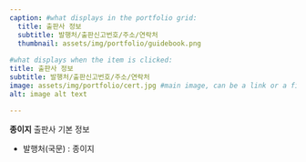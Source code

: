 ```yaml
---
caption: #what displays in the portfolio grid:
  title: 출판사 정보
  subtitle: 발행처/출판신고번호/주소/연락처
  thumbnail: assets/img/portfolio/guidebook.png
  
#what displays when the item is clicked:
title: 출판사 정보
subtitle: 발행처/출판신고번호/주소/연락처
image: assets/img/portfolio/cert.jpg #main image, can be a link or a file in assets/img/portfolio
alt: image alt text

---
```

**종이지** 출판사 기본 정보

- 발행처(국문) : 종이지


